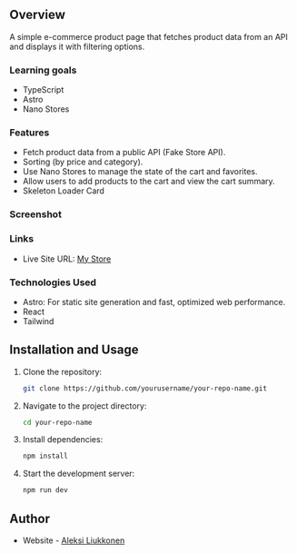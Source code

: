 ## Overview

A simple e-commerce product page that fetches product data from an API and displays it with filtering options.

### Learning goals

- TypeScript
- Astro
- Nano Stores

### Features

- Fetch product data from a public API (Fake Store API).
- Sorting (by price and category).
- Use Nano Stores to manage the state of the cart and favorites.
- Allow users to add products to the cart and view the cart summary.
- Skeleton Loader Card

### Screenshot

<!-- ![](./screenshot.png)
![](./screenshot2.png) -->

### Links

- Live Site URL: [My Store](https://zesty-dragon-b6cc01.netlify.app/)

### Technologies Used

- Astro: For static site generation and fast, optimized web performance.
- React
- Tailwind

## Installation and Usage

1. Clone the repository:
   ```bash
   git clone https://github.com/yourusername/your-repo-name.git
   ```
2. Navigate to the project directory:
   ```bash
   cd your-repo-name
   ```
3. Install dependencies:
   ```bash
   npm install
   ```
4. Start the development server:
   ```bash
   npm run dev
   ```

## Author

- Website - [Aleksi Liukkonen](https://www.aleksiliukkonen.fi)
